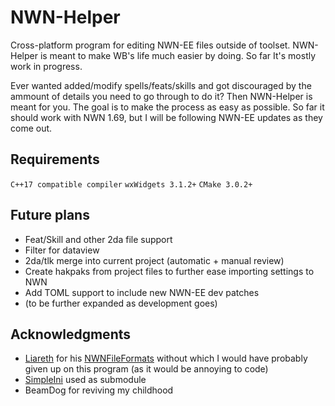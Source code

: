 # NWN-Helper

Cross-platform program for editing NWN-EE files outside of toolset. NWN-Helper is meant
to make WB's life much easier by doing. So far It's mostly work in progress.

Ever wanted added/modify spells/feats/skills and got discouraged by the ammount of details
you need to go through to do it? Then NWN-Helper is meant for you. The goal is to make the
process as easy as possible. So far it should work with NWN 1.69, but I will be following
NWN-EE updates as they come out.

## Requirements

`C++17 compatible compiler`
`wxWidgets 3.1.2+`
`CMake 3.0.2+`

## Future plans

- Feat/Skill and other 2da file support
- Filter for dataview
- 2da/tlk merge into current project (automatic + manual review)
- Create hakpaks from project files to further ease importing settings to NWN
- Add TOML support to include new NWN-EE dev patches
- (to be further expanded as development goes)

## Acknowledgments

- [Liareth](https://github.com/Liareth) for his [NWNFileFormats](https://github.com/Liareth/NWNFileFormats) without
which I would have probably given up on this program (as it would be annoying to code)
- [SimpleIni](https://github.com/brofield/simpleini/tree/fe082fa81f4a55ddceb55056622136be616b3c6f) used as submodule
- BeamDog for reviving my childhood
